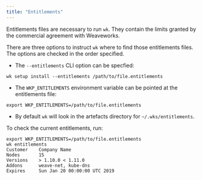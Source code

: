 ```yaml
---
title: "Entitlements"
---
```


Entitlements files are necessary to run `wk`. They contain the limits
granted by the commercial agreement with Weaveworks.

There are three options to instruct `wk` where to find those entitlements
files. The options are checked in the order specified.

- The `--entitlements` CLI option can be specfied:

```console
wk setup install --entitlements /path/to/file.entitlements
```

- The `WKP_ENTITLEMENTS` environment variable can be pointed at the entitlements file:

```console
export WKP_ENTITLEMENTS=/path/to/file.entitlements
```

- By default `wk` will look in the artefacts directory for `~/.wks/entitlements`.

To check the current entitlements, run:

```console
export WKP_ENTITLEMENTS=/path/to/file.entitlements
wk entitlements
Customer    Company Name
Nodes       15
Versions    > 1.10.0 < 1.11.0
Addons      weave-net, kube-dns
Expires     Sun Jan 20 00:00:00 UTC 2019
```
